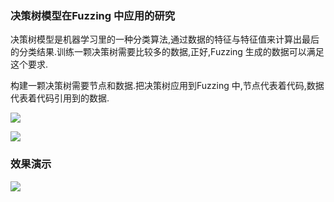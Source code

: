 

### 决策树模型在Fuzzing 中应用的研究

  决策树模型是机器学习里的一种分类算法,通过数据的特征与特征值来计算出最后的分类结果.训练一颗决策树需要比较多的数据,正好,Fuzzing 生成的数据可以满足这个要求.
  
  构建一颗决策树需要节点和数据.把决策树应用到Fuzzing 中,节点代表着代码,数据代表着代码引用到的数据.
  
![](pic_tree.png)
  
  
  
![](pic_tree1.png)


  

### 效果演示

![](pic_work.png)

























































